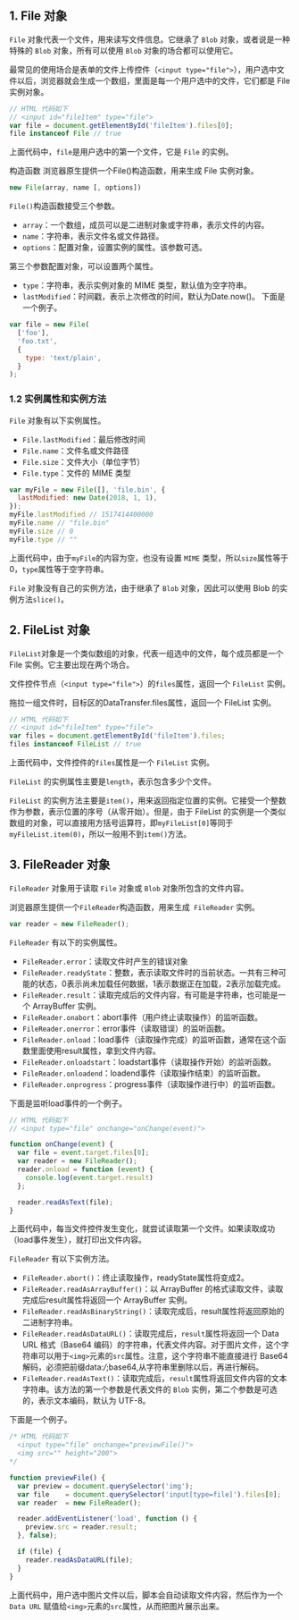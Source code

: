 ## 1. File 对象
`File` 对象代表一个文件，用来读写文件信息。它继承了 `Blob` 对象，或者说是一种特殊的 `Blob` 对象，所有可以使用 `Blob` 对象的场合都可以使用它。

最常见的使用场合是表单的文件上传控件（`<input type="file">`），用户选中文件以后，浏览器就会生成一个数组，里面是每一个用户选中的文件，它们都是 File 实例对象。
```js
// HTML 代码如下
// <input id="fileItem" type="file">
var file = document.getElementById('fileItem').files[0];
file instanceof File // true
```
上面代码中，`file`是用户选中的第一个文件，它是 `File` 的实例。

构造函数
浏览器原生提供一个File()构造函数，用来生成 File 实例对象。
```js
new File(array, name [, options])
```
`File()`构造函数接受三个参数。

- `array`：一个数组，成员可以是二进制对象或字符串，表示文件的内容。
- `name`：字符串，表示文件名或文件路径。
- `options`：配置对象，设置实例的属性。该参数可选。

第三个参数配置对象，可以设置两个属性。

- `type`：字符串，表示实例对象的 MIME 类型，默认值为空字符串。
- `lastModified`：时间戳，表示上次修改的时间，默认为Date.now()。
下面是一个例子。
```js
var file = new File(
  ['foo'],
  'foo.txt',
  {
    type: 'text/plain',
  }
);
```
### 1.2 实例属性和实例方法
`File` 对象有以下实例属性。

- `File.lastModified`：最后修改时间
- `File.name`：文件名或文件路径
- `File.size`：文件大小（单位字节）
- `File.type`：文件的 MIME 类型

```js
var myFile = new File([], 'file.bin', {
  lastModified: new Date(2018, 1, 1),
});
myFile.lastModified // 1517414400000
myFile.name // "file.bin"
myFile.size // 0
myFile.type // ""
```
上面代码中，由于`myFile`的内容为空，也没有设置 `MIME` 类型，所以`size`属性等于0，`type`属性等于空字符串。

`File` 对象没有自己的实例方法，由于继承了 `Blob` 对象，因此可以使用 Blob 的实例方法`slice()`。

## 2. FileList 对象
`FileList`对象是一个类似数组的对象，代表一组选中的文件，每个成员都是一个 File 实例。它主要出现在两个场合。

文件控件节点（`<input type="file">`）的`files`属性，返回一个 `FileList` 实例。

拖拉一组文件时，目标区的DataTransfer.files属性，返回一个 FileList 实例。
```js
// HTML 代码如下
// <input id="fileItem" type="file">
var files = document.getElementById('fileItem').files;
files instanceof FileList // true
```
上面代码中，文件控件的`files`属性是一个 `FileList` 实例。

`FileList` 的实例属性主要是`length`，表示包含多少个文件。

`FileList` 的实例方法主要是`item()`，用来返回指定位置的实例。它接受一个整数作为参数，表示位置的序号（从零开始）。但是，由于 FileList 的实例是一个类似数组的对象，可以直接用方括号运算符，即`myFileList[0]`等同于`myFileList.item(0)`，所以一般用不到`item()`方法。

## 3. FileReader 对象
`FileReader` 对象用于读取 `File` 对象或 `Blob` 对象所包含的文件内容。

浏览器原生提供一个`FileReader`构造函数，用来生成` FileReader` 实例。
```js
var reader = new FileReader();
```
`FileReader` 有以下的实例属性。

- `FileReader.error`：读取文件时产生的错误对象
- `FileReader.readyState`：整数，表示读取文件时的当前状态。一共有三种可能的状态，0表示尚未加载任何数据，1表示数据正在加载，2表示加载完成。
- `FileReader.result`：读取完成后的文件内容，有可能是字符串，也可能是一个 ArrayBuffer 实例。
- `FileReader.onabort`：abort事件（用户终止读取操作）的监听函数。
- `FileReader.onerror`：error事件（读取错误）的监听函数。
- `FileReader.onload`：load事件（读取操作完成）的监听函数，通常在这个函数里面使用result属性，拿到文件内容。
- `FileReader.onloadstart`：loadstart事件（读取操作开始）的监听函数。
- `FileReader.onloadend`：loadend事件（读取操作结束）的监听函数。
- `FileReader.onprogress`：progress事件（读取操作进行中）的监听函数。


下面是监听load事件的一个例子。
```js
// HTML 代码如下
// <input type="file" onchange="onChange(event)">

function onChange(event) {
  var file = event.target.files[0];
  var reader = new FileReader();
  reader.onload = function (event) {
    console.log(event.target.result)
  };

  reader.readAsText(file);
}
```
上面代码中，每当文件控件发生变化，就尝试读取第一个文件。如果读取成功（load事件发生），就打印出文件内容。

`FileReader` 有以下实例方法。

- `FileReader.abort()`：终止读取操作，readyState属性将变成2。
- `FileReader.readAsArrayBuffer()`：以 ArrayBuffer 的格式读取文件，读取完成后result属性将返回一个 ArrayBuffer 实例。
- `FileReader.readAsBinaryString()`：读取完成后，result属性将返回原始的二进制字符串。
- `FileReader.readAsDataURL()`：读取完成后，`result`属性将返回一个 Data URL 格式（Base64 编码）的字符串，代表文件内容。对于图片文件，这个字符串可以用于`<img>`元素的`src`属性。注意，这个字符串不能直接进行 Base64 解码，必须把前缀data:*/*;base64,从字符串里删除以后，再进行解码。
- `FileReader.readAsText()`：读取完成后，`result`属性将返回文件内容的文本字符串。该方法的第一个参数是代表文件的 `Blob` 实例，第二个参数是可选的，表示文本编码，默认为 UTF-8。


下面是一个例子。
```js
/* HTML 代码如下
  <input type="file" onchange="previewFile()">
  <img src="" height="200">
*/

function previewFile() {
  var preview = document.querySelector('img');
  var file    = document.querySelector('input[type=file]').files[0];
  var reader  = new FileReader();

  reader.addEventListener('load', function () {
    preview.src = reader.result;
  }, false);

  if (file) {
    reader.readAsDataURL(file);
  }
}
```
上面代码中，用户选中图片文件以后，脚本会自动读取文件内容，然后作为一个 `Data URL` 赋值给`<img>`元素的`src`属性，从而把图片展示出来。



